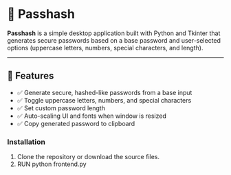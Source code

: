 # 🔐 Passhash

**Passhash** is a simple desktop application built with Python and Tkinter that generates secure passwords based on a base password and user-selected options (uppercase letters, numbers, special characters, and length).

---

## 🚀 Features

- ✅ Generate secure, hashed-like passwords from a base input
- ✅ Toggle uppercase letters, numbers, and special characters
- ✅ Set custom password length
- ✅ Auto-scaling UI and fonts when window is resized
- ✅ Copy generated password to clipboard

### Installation

1. Clone the repository or download the source files.
2. RUN python frontend.py
